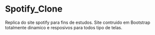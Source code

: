 # Spotify_Clone
Replica do site spotify para fins de estudos.
Site contruido em Bootstrap totalmente dinamico e resposivos para todos tipo de telas.
